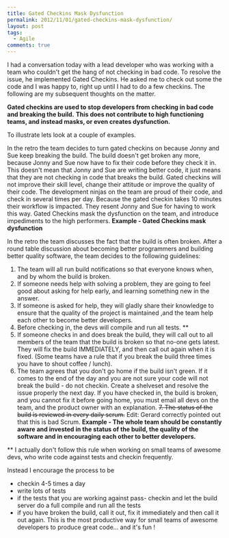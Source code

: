 ```yaml
---
title: Gated Checkins Mask Dysfunction
permalink: 2012/11/01/gated-checkins-mask-dysfunction/
layout: post
tags:
  - Agile
comments: true
---
```



I had a conversation today with a lead developer who was working with a team who couldn't get the hang of not checking in bad code. To resolve the issue, he implemented Gated Checkins. He asked me to check out some the code and I was happy to, right up until I had to do a few checkins. The following are my subsequent thoughts on the matter.

<strong>Gated checkins are used to stop developers from checking in bad code and breaking the build.</strong>
<strong> This does not contribute to high functioning teams, and instead masks, or even creates dysfunction.</strong>

To illustrate lets look at a couple of examples.

In the retro the team decides to turn gated checkins on because Jonny and Sue keep breaking the build.
The build doesn't get broken any more, because Jonny and Sue now have to fix their code before they check it in.
This doesn't mean that Jonny and Sue are writing better code, it just means that they are not checking in code that breaks the build.
Gated checkins will not improve their skill level, change their attitude or improve the quality of their code.
The development ninjas on the team are proud of their code, and check in several times per day.
Because the gated checkin takes 10 minutes their workflow is impacted.
They resent Jonny and Sue for having to work this way.
Gated Checkins mask the dysfunction on the team, and introduce impediments to the high performers.
<strong>Example - Gated Checkins mask dysfunction</strong>

In the retro the team discusses the fact that the build is often broken.
After a round table discussion about becoming better programmers and building better quality software, the team decides to the following guidelines:
1. The team will all run build notifications so that everyone knows when, and by whom the build is broken.
2. If someone needs help with solving a problem, they are going to feel good about asking for help early, and learning something new in the answer.
3. If someone is asked for help, they will gladly share their knowledge to ensure that the quality of the project is maintained ,and the team help each other to become better developers.
4. Before checking in, the devs will compile and run all tests. **
5. If someone checks in and does break the build, they will call out to all members of the team that the build is broken so that no-one gets latest. They will fix the build IMMEDIATELY, and then call out again when it is fixed.
(Some teams have a rule that if you break the build three times you have to shout coffee / lunch).
6. The team agrees that you don't go home if the build isn't green.
If it comes to the end of the day and you are not sure your code will not break the build - do not checkin. Create a shelveset and resolve the issue properly the next day.
If you have checked in, the build is broken, and you cannot fix it before going home, you must email all devs on the team, and the product owner with an explanation.
<del>7. The status of the build is reviewed in every daily scrum.</del> Edit: Gerard correctly pointed out that this is bad Scrum.
<strong>Example - The whole team should be constantly aware and invested in the status of the build, the quality of the software and in encouraging each other to better developers.</strong>

** I actually don't follow this rule when working on small teams of awesome devs, who write code against tests and checkin frequently.

Instead I encourage the process to be
- checkin 4-5 times a day
- write lots of tests
- if the tests that you are working against pass- checkin and let the build server do a full compile and run all the tests
- if you have broken the build, call it out, fix it immediately and then call it out again.
This is the most productive way for small teams of awesome developers to produce great code... and it's fun !